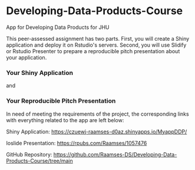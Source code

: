 # Developing-Data-Products-Course
App for Developing Data Products for JHU

This peer-assessed assignment has two parts. First, you will create a Shiny application and deploy it on Rstudio's servers. Second, you will use Slidify or Rstudio Presenter to prepare a reproducible pitch presentation about your application.

### Your Shiny Application

and

### Your Reproducible Pitch Presentation

In need of meeting the requirements of the project, the corresponding links with everything related to the app are left below:

Shiny Application: https://czuewj-raamses-d0az.shinyapps.io/MyappDDP/

Ioslide Presentation: https://rpubs.com/Raamses/1057476

GitHub Repository: https://github.com/Raamses-DS/Developing-Data-Products-Course/tree/main
